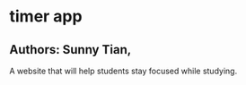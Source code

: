# timer app

## Authors: Sunny Tian, 

A website that will help students stay focused while studying.
